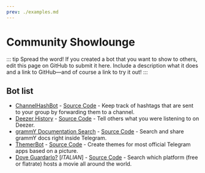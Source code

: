 ```yaml
---
prev: ./examples.md
---
```


# Community Showlounge

::: tip Spread the word!
If you created a bot that you want to show to others, edit this page on GitHub to submit it here.
Include a description what it does and a link to GitHub—and of course a link to try it out!
:::

## Bot list

- [ChannelHashBot](https://t.me/ChannelHashBot) - [Source Code](https://github.com/AndrewLaneX/ChannelHashBot) - Keep track of hashtags that are sent to your group by forwarding them to a channel.
- [Deezer History](https://t.me/DeezerHistoryBot) - [Source Code](https://github.com/rojserbest/deezer_history) - Tell others what you were listening to on Deezer.
- [grammY Documentation Search](https://t.me/grammydocsbot) - [Source Code](https://github.com/grammyjs/website/tree/main/grammydocsbot) - Search and share grammY docs right inside Telegram.
- [ThemerBot](https://t.me/ThemerBot) - [Source Code](https://github.com/ThemerBot/ThemerBot) - Create themes for most official Telegram apps based on a picture.
- [Dove Guardarlo?](https://t.me/filmchecker_bot) [*ITALIAN*] - [Source Code](https://github.com/Emidio21/FilmChecker-TGBot) - Search which platform (free or flatrate) hosts a movie all around the world.
